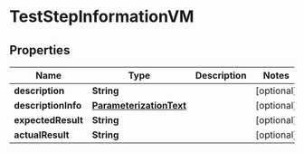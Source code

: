 
# TestStepInformationVM

## Properties
Name | Type | Description | Notes
------------ | ------------- | ------------- | -------------
**description** | **String** |  |  [optional]
**descriptionInfo** | [**ParameterizationText**](ParameterizationText.md) |  |  [optional]
**expectedResult** | **String** |  |  [optional]
**actualResult** | **String** |  |  [optional]



